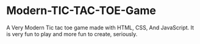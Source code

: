 # Modern-TIC-TAC-TOE-Game
A Very Modern Tic tac toe game made with HTML, CSS, And JavaScript. It is very fun to play and more fun to create, seriously. 
